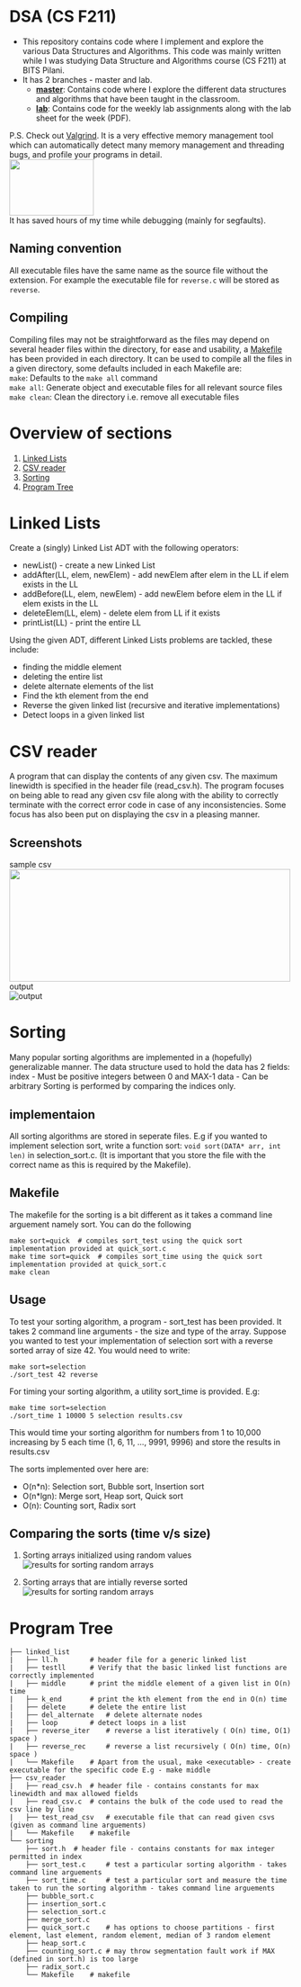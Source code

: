 # DSA (CS F211)
* This repository contains code where I implement and explore the various Data Structures and Algorithms. This code was mainly written while I was studying Data Structure and Algorithms course (CS F211) at BITS Pilani.
* It has 2 branches - master and lab.  
	* **[master](https://github.com/MananSoni42/DSA/tree/master)**: Contains code where I explore the different data structures and algorithms that have been taught in the classroom.
	* **[lab](https://github.com/MananSoni42/DSA/tree/lab)**: Contains code for the weekly lab assignments along with the lab sheet for the week (PDF).

P.S.
Check out [Valgrind](https://valgrind.org/). It is a very effective memory management tool which can automatically detect many memory management and threading bugs, and profile your programs in detail.  
<img src="https://thumbs.gfycat.com/GentleTimelyFox-size_restricted.gif" width="150" height="100" />  
It has saved hours of my time while debugging (mainly for segfaults).

## Naming convention
All executable files have the same name as the source file without the extension. For example the executable file for ```reverse.c``` will be stored as ```reverse```.
## Compiling
Compiling files may not be straightforward as the files may depend on several header files within the directory, for ease and usability, a [Makefile](https://www.gnu.org/software/make/manual/html_node/Introduction.html) has been provided in each directory. It can be used to compile all the files in a given directory, some defaults included in each Makefile are:  
```make```: Defaults to the ```make all``` command  
```make all```:  Generate object  and executable files for all relevant source files  
```make clean```: Clean the directory i.e. remove all executable files  

# Overview of sections
1. [Linked Lists](#Linked-Lists)
2. [CSV reader](#CSV-reader)
3. [Sorting](#Sorting) 
4. [Program Tree](#Program-Tree)

# Linked Lists
Create a (singly) Linked List ADT with the following operators:
* newList() - create a new Linked List
* addAfter(LL, elem, newElem) - add newElem after elem in the LL if elem exists in the LL
* addBefore(LL, elem, newElem) - add newElem before elem in the LL if elem exists in the LL
* deleteElem(LL, elem) - delete elem from LL if it exists
* printList(LL) - print the entire LL

Using the given ADT, different Linked Lists problems are tackled, these include:
* finding the middle element
* deleting the entire list
* delete alternate elements of the list
* Find the kth element from the end
* Reverse the given linked list (recursive and iterative implementations)
* Detect loops in a given linked list

# CSV reader
A program that can display the contents of any given csv. The maximum linewidth is specified in the header file (read_csv.h).
The program focuses on being able to read any given csv file along with the ability to correctly terminate with the correct error code in case of any inconsistencies. Some focus has also been put on displaying the csv in a pleasing manner.

## Screenshots
sample csv  
<img src="https://github.com/MananSoni42/DSA/blob/master/csv_reader/sample_csv.png" width="500" height="200" />  
output  
![output](https://github.com/MananSoni42/DSA/blob/master/csv_reader/sample_out.png)  

# Sorting
Many popular sorting algorithms are implemented in a (hopefully) generalizable manner. The data structure used to hold the data has 2 fields:
index - Must be positive integers between 0 and MAX-1
data - Can be arbitrary
Sorting is performed by comparing the indices only. 

## implementaion
All sorting algorithms are stored in seperate files. E.g if you wanted to implement selection sort, write a function sort:
```void sort(DATA* arr, int len)``` in selection_sort.c. (It is important that you store the file with the correct name as this is required by the Makefile). 

## Makefile
The makefile for the sorting is a bit different as it takes a command line arguement namely sort. You can do the following
```
make sort=quick  # compiles sort_test using the quick sort implementation provided at quick_sort.c
make time sort=quick  # compiles sort_time using the quick sort implementation provided at quick_sort.c
make clean
```

## Usage
To test your sorting algorithm, a program - sort_test has been provided. It takes 2 command line arguments - the size and type of the array. Suppose you wanted to test your implementation of selection sort with a reverse sorted array of size 42. You would need to write:
```
make sort=selection
./sort_test 42 reverse
```
For timing your sorting algorithm, a utility sort_time is provided.
E.g:
```
make time sort=selection
./sort_time 1 10000 5 selection results.csv
```
This would time your sorting algorithm for numbers from 1 to 10,000 increasing by 5 each time (1, 6, 11, ..., 9991, 9996) and store the results in results.csv

The sorts implemented over here are:
* O(n*n): Selection sort, Bubble sort, Insertion sort
* O(n*lgn): Merge sort, Heap sort, Quick sort
* O(n): Counting sort, Radix sort

## Comparing the sorts (time v/s size)
1. Sorting arrays initialized using random values
![results for sorting random arrays](https://github.com/MananSoni42/DSA/blob/master/sorting/random_sort.png)

2. Sorting arrays that are intially reverse sorted
![results for sorting random arrays](https://github.com/MananSoni42/DSA/blob/master/sorting/reverse_sort.png)

# Program Tree
```
├── linked_list				
|	├── ll.h 		# header file for a generic linked list
|	├── testll 		# Verify that the basic linked list functions are correctly implemented
|	├── middle 		# print the middle element of a given list in O(n) time
|	├── k_end 		# print the kth element from the end in O(n) time
|	├── delete 		# delete the entire list
|	├── del_alternate 	# delete alternate nodes
|	├── loop 		# detect loops in a list
|	├── reverse_iter 	# reverse a list iteratively ( O(n) time, O(1) space )
|	├── reverse_rec 	# reverse a list recursively ( O(n) time, O(n) space )
|	└── Makefile 	# Apart from the usual, make <executable> - create executable for the specific code E.g - make middle
├── csv_reader
|	├── read_csv.h 	# header file - contains constants for max linewidth and max allowed fields
|	├── read_csv.c 	# contains the bulk of the code used to read the csv line by line
|	├── test_read_csv 	# executable file that can read given csvs (given as command line arguements)
|	└── Makefile 	# makefile
└── sorting
	├── sort.h 	# header file - contains constants for max integer permitted in index
	├── sort_test.c 	# test a particular sorting algorithm - takes command line arguements
	├── sort_time.c 	# test a particular sort and measure the time taken to run the sorting algorithm - takes command line arguements
	├── bubble_sort.c
	├── insertion_sort.c
	├── selection_sort.c
	├── merge_sort.c
	├── quick_sort.c 	# has options to choose partitions - first element, last element, random element, median of 3 random element
	├── heap_sort.c
	├── counting_sort.c # may throw segmentation fault work if MAX (defined in sort.h) is too large
	├── radix_sort.c
 	└── Makefile 	# makefile
```
